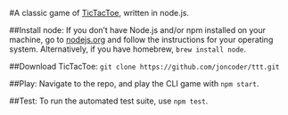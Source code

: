 #A classic game of [TicTacToe](https://en.wikipedia.org/wiki/Tic-tac-toe), written in node.js.

##Install node:
If you don’t have Node.js and/or npm installed on your machine, go to [nodejs.org](https://nodejs.org/en/) and follow the instructions for your operating system. Alternatively, if you have homebrew, `brew install node`.

##Download TicTacToe:
`git clone https://github.com/joncoder/ttt.git`

##Play:
Navigate to the repo, and play the CLI game with `npm start`.

##Test:
To run the automated test suite, use `npm test`.